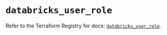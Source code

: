 # `databricks_user_role`

Refer to the Terraform Registry for docs: [`databricks_user_role`](https://registry.terraform.io/providers/databricks/databricks/1.77.0/docs/resources/user_role).
